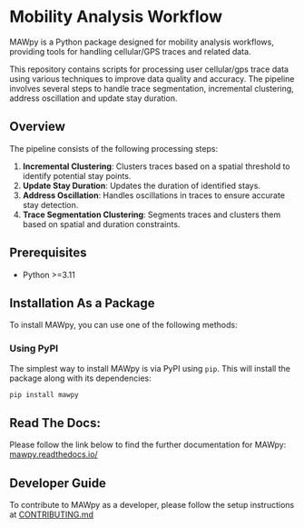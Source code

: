 # Mobility Analysis Workflow

MAWpy is a Python package designed for mobility analysis workflows, providing
tools for handling cellular/GPS traces and related data.

This repository contains scripts for processing user cellular/gps trace data
using various techniques to improve data quality and accuracy. The pipeline
involves several steps to handle trace segmentation, incremental clustering,
address oscillation and update stay duration.

## Overview

The pipeline consists of the following processing steps:

1. **Incremental Clustering**: Clusters traces based on a spatial threshold to
   identify potential stay points.
2. **Update Stay Duration**: Updates the duration of identified stays.
3. **Address Oscillation**: Handles oscillations in traces to ensure accurate
   stay detection.
4. **Trace Segmentation Clustering**: Segments traces and clusters them based on
   spatial and duration constraints.

## Prerequisites

- Python >=3.11

## Installation As a Package

To install MAWpy, you can use one of the following methods:

### Using PyPI

The simplest way to install MAWpy is via PyPI using `pip`. This will install the
package along with its dependencies:

```bash
pip install mawpy
```

## Read The Docs:

Please follow the link below to find the further documentation for MAWpy:
[mawpy.readthedocs.io/](mawpy.readthedocs.io/)

## Developer Guide

To contribute to MAWpy as a developer, please follow the setup instructions at
[CONTRIBUTING.md](.github/CONTRIBUTING.md)
